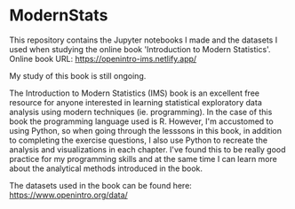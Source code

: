 # ModernStats
This repository contains the Jupyter notebooks I made and the datasets I used when studying the online book 'Introduction to Modern Statistics'.  
Online book URL: https://openintro-ims.netlify.app/

My study of this book is still ongoing.

The Introduction to Modern Statistics (IMS) book is an excellent free resource for anyone interested in learning statistical exploratory data analysis using modern techniques (ie. programming). In the case of this book the programming language used is R. However, I'm accustomed to using Python, so when going through the lesssons in this book, in addition to completing the exercise questions, I also use Python to recreate the analysis and visualizations in each chapter. I've found this to be really good practice for my programming skills and at the same time I can learn more about the analytical methods introduced in the book.

The datasets used in the book can be found here: https://www.openintro.org/data/
